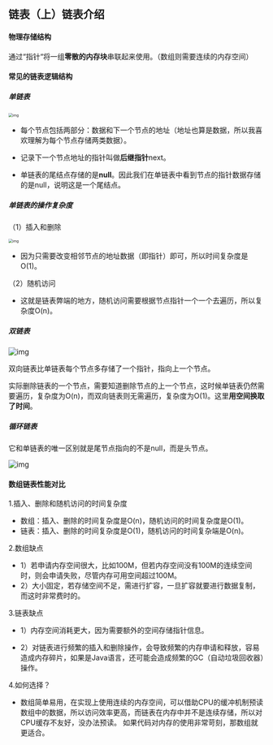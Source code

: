 ## 链表（上）链表介绍

#### 物理存储结构

通过“指针“将一组**零散的内存块**串联起来使用。（数组则需要连续的内存空间）



#### 常见的链表逻辑结构

##### 单链表

<img src="https://static001.geekbang.org/resource/image/b9/eb/b93e7ade9bb927baad1348d9a806ddeb.jpg" alt="img" style="zoom:50%;" />

* 每个节点包括两部分：数据和下一个节点的地址（地址也算是数据，所以我喜欢理解为每个节点存储两类数据）。

* 记录下一个节点地址的指针叫做**后继指针**next。

* 单链表的尾结点存储的是**null**。因此我们在单链表中看到节点的指针数据存储的是null，说明这是一个尾结点。

##### 单链表的操作复杂度

（1）插入和删除

<img src="https://static001.geekbang.org/resource/image/45/17/452e943788bdeea462d364389bd08a17.jpg" alt="img" style="zoom:50%;" />

* 因为只需要改变相邻节点的地址数据（即指针）即可，所以时间复杂度是O(1)。

（2）随机访问

* 这就是链表弊端的地方，随机访问需要根据节点指针一个一个去遍历，所以复杂度O(n)。

##### 双链表

![img](https://static001.geekbang.org/resource/image/cb/0b/cbc8ab20276e2f9312030c313a9ef70b.jpg)

双向链表比单链表每个节点多存储了一个指针，指向上一个节点。

实际删除链表的一个节点，需要知道删除节点的上一个节点，这时候单链表仍然需要遍历，复杂度为O(n)，而双向链表则无需遍历，复杂度为O(1)。这里**用空间换取了时间**。

##### 循环链表

它和单链表的唯一区别就是尾节点指向的不是null，而是头节点。

![img](https://static001.geekbang.org/resource/image/86/55/86cb7dc331ea958b0a108b911f38d155.jpg)





#### 数组链表性能对比

1.插入、删除和随机访问的时间复杂度

* 数组：插入、删除的时间复杂度是O(n)，随机访问的时间复杂度是O(1)。
* 链表：插入、删除的时间复杂度是O(1)，随机访问的时间复杂端是O(n)。

2.数组缺点
* 1）若申请内存空间很大，比如100M，但若内存空间没有100M的连续空间时，则会申请失败，尽管内存可用空间超过100M。
* 2）大小固定，若存储空间不足，需进行扩容，一旦扩容就要进行数据复制，而这时非常费时的。

3.链表缺点
* 1）内存空间消耗更大，因为需要额外的空间存储指针信息。

* 2）对链表进行频繁的插入和删除操作，会导致频繁的内存申请和释放，容易造成内存碎片，如果是Java语言，还可能会造成频繁的GC（自动垃圾回收器）操作。

4.如何选择？

* 数组简单易用，在实现上使用连续的内存空间，可以借助CPU的缓冲机制预读数组中的数据，所以访问效率更高，而链表在内存中并不是连续存储，所以对CPU缓存不友好，没办法预读。
如果代码对内存的使用非常苛刻，那数组就更适合。